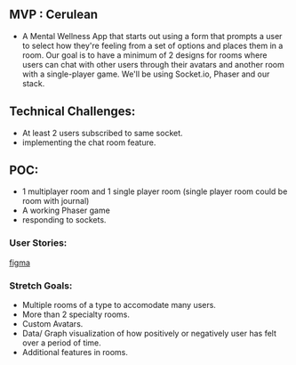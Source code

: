 ## MVP : Cerulean

- A Mental Wellness App that starts out using a form that prompts a user to select how they're feeling from a set of options and places them in a room. Our goal is to have a minimum of 2 designs for rooms where users can chat with other users through their avatars and another room with a single-player game. We'll be using Socket.io, Phaser and our stack.

## Technical Challenges:

- At least 2 users subscribed to same socket.
- implementing the chat room feature.

## POC:

- 1 multiplayer room and 1 single player room (single player room could be room with journal)
- A working Phaser game
- responding to sockets.

### User Stories:

[figma](https://www.figma.com/file/K8xo5xO9U0VnnQ1co5SHF6/Capstone-Cerulean-Pages?node-id=2%3A892)

### Stretch Goals:

- Multiple rooms of a type to accomodate many users.
- More than 2 specialty rooms.
- Custom Avatars.
- Data/ Graph visualization of how positively or negatively user has felt over a period of time.
- Additional features in rooms.

